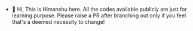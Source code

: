 - 👋 Hi, This is Himanshu here. All the codes available publicly are just for learning purpose. Please raise a PR after branching out only if you feel that's a deemed necessity to change!

<!---
SinghSHimanshu/SinghSHimanshu is a ✨ special ✨ repository because its `README.md` (this file) appears on your GitHub profile.
You can click the Preview link to take a look at your changes.
--->
